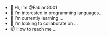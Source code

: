 - 👋 Hi, I’m @FabianG001
- 👀 I’m interested in programming languages...
- 🌱 I’m currently learning ...
- 💞️ I’m looking to collaborate on ...
- 📫 How to reach me ...

<!---
FabianG001/FabianG001 is a ✨ special ✨ repository because its `README.md` (this file) appears on your GitHub profile.
You can click the Preview link to take a look at your changes.
--->
